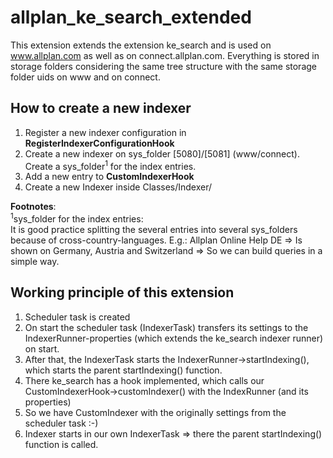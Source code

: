 # allplan_ke_search_extended

This extension extends the extension ke_search and is used on www.allplan.com as well as on connect.allplan.com.
Everything is stored in storage folders considering the same tree structure with the same storage folder uids on www and on connect.

## How to create a new indexer

1. Register a new indexer configuration in **RegisterIndexerConfigurationHook**
2. Create a new indexer on sys_folder [5080]/[5081] (www/connect). Create a sys_folder<sup>1</sup> for the index entries.
3. Add a new entry to **CustomIndexerHook**
4. Create a new Indexer inside Classes/Indexer/

**Footnotes**:\
<sup>1</sup>sys_folder for the index entries:\
It is good practice splitting the several entries into several sys_folders because of cross-country-languages.
E.g.: Allplan Online Help DE => Is shown on Germany, Austria and Switzerland => So we can build queries in a simple way.


## Working principle of this extension

1. Scheduler task is created
2. On start the scheduler task (IndexerTask) transfers its settings to the IndexerRunner-properties (which extends the ke_search indexer runner) on start.
3. After that, the IndexerTask starts the IndexerRunner->startIndexing(), which starts the parent startIndexing() function.
4. There ke_search has a hook implemented, which calls our CustomIndexerHook->customIndexer() with the IndexRunner (and its properties)
5. So we have CustomIndexer with the originally settings from the scheduler task :-)
6. Indexer starts in our own IndexerTask => there the parent startIndexing() function is called.

